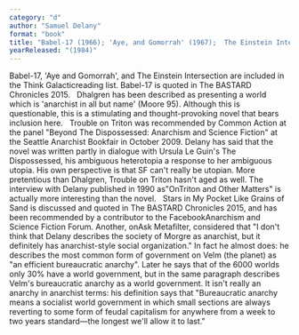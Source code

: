 ```yaml
---
category: "d"
author: "Samuel Delany"
format: "book"
title: "Babel-17 (1966); 'Aye, and Gomorrah' (1967);  The Einstein Intersection  (1967); Dhalgren (1974); Trouble on Triton: An Ambiguous Heterotopia; or, Some Informal Remarks toward the Modular Calculus (1976; originally entitled Triton); Stars in My Pocket Like Grains of Sand"
yearReleased: "(1984)"
---
```

Babel-17, 'Aye and Gomorrah', and The Einstein Intersection are included in the Think Galacticreading list. Babel-17 is quoted in The BASTARD Chronicles 2015.
 
Dhalgren has been described as presenting a world which is 'anarchist in all but name' (Moore 95). Although this is questionable, this is a stimulating and thought-provoking novel that bears inclusion here.
 
Trouble on Triton was recommended by Common Action at the panel "Beyond The Dispossessed: Anarchism and Science Fiction" at the Seattle Anarchist Bookfair in October 2009. Delany has said that the novel was written partly in dialogue with Ursula Le Guin's The Dispossessed, his ambiguous heterotopia a response to her ambiguous utopia. His own perspective is that SF can't really be utopian. More pretentious than Dhalgren, Trouble on Triton hasn't aged as well. The interview with Delany published in 1990 as"OnTriton and Other Matters" is actually more interesting than the novel.
 
Stars in My Pocket Like Grains of Sand is discussed and quoted in The BASTARD Chronicles 2015, and has been recommended by a contributor to the FacebookAnarchism and Science Fiction Forum. Another, onAsk Metafilter, considered that "I don't think that Delany describes the society of Morgre as anarchist, but it definitely has anarchist-style social organization." In fact he almost does: he describes the most common form of government on Velm (the planet) as "an efficient bureaucratic anarchy". Later he says that of the 6000 worlds only 30% have a world government, but in the same paragraph describes Velm's bureaucratic anarchy as a world government. It isn't really an anarchy in anarchist terms: his definition says that "Bureaucratic anarchy means a socialist world government in which small sections are always reverting to some form of feudal capitalism for anywhere from a week to two years standard—the longest we'll allow it to last."